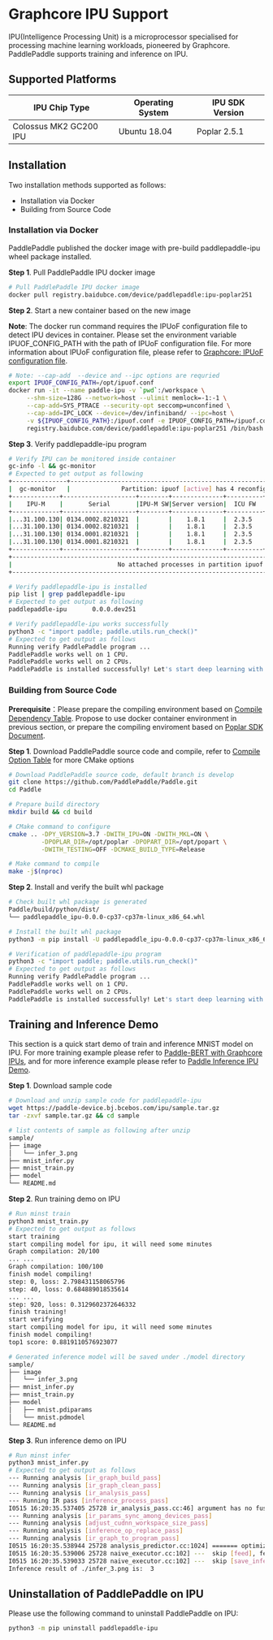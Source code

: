 # Graphcore IPU Support

IPU(Intelligence Processing Unit) is a microprocessor specialised for processing machine learning workloads, pioneered by Graphcore. PaddlePaddle supports training and inference on IPU.

## Supported Platforms

| IPU Chip Type | Operating System | IPU SDK Version |
| ---- | ---- | ---- |
| Colossus MK2 GC200 IPU  | Ubuntu 18.04 | Poplar 2.5.1 |

## Installation

Two installation methods supported as follows:

- Installation via Docker
- Building from Source Code

### Installation via Docker

PaddlePaddle published the docker image with pre-build paddlepaddle-ipu wheel package installed.

**Step 1**. Pull PaddlePaddle IPU docker image

```bash
# Pull PaddlePaddle IPU docker image
docker pull registry.baidubce.com/device/paddlepaddle:ipu-poplar251
```

**Step 2**. Start a new container based on the new image

**Note**: The docker run command requires the IPUoF configuration file to detect IPU devices in container. Please set the environment variable IPUOF_CONFIG_PATH with the path of IPUoF configuration file. For more information about IPUoF configuration file, please refer to [Graphcore: IPUoF configuration file](https://docs.graphcore.ai/projects/vipu-admin/en/latest/cli_reference.html?highlight=ipuof#ipuof-configuration-file).

```bash
# Note: --cap-add  --device and --ipc options are requried
export IPUOF_CONFIG_PATH=/opt/ipuof.conf
docker run -it --name paddle-ipu -v `pwd`:/workspace \
     --shm-size=128G --network=host --ulimit memlock=-1:-1 \
     --cap-add=SYS_PTRACE --security-opt seccomp=unconfined \
     --cap-add=IPC_LOCK --device=/dev/infiniband/ --ipc=host \
     -v ${IPUOF_CONFIG_PATH}:/ipuof.conf -e IPUOF_CONFIG_PATH=/ipuof.conf \
     registry.baidubce.com/device/paddlepaddle:ipu-poplar251 /bin/bash
```

**Step 3**. Verify paddlepaddle-ipu program

```bash
# Verify IPU can be monitored inside container
gc-info -l && gc-monitor
# Expected to get output as following
+---------------+--------------------------------------------------------------------------------+
|  gc-monitor   |              Partition: ipuof [active] has 4 reconfigurable IPUs               |
+-------------+--------------------+--------+--------------+----------+------+----+------+-------+
|    IPU-M    |       Serial       |IPU-M SW|Server version|  ICU FW  | Type | ID | IPU# |Routing|
+-------------+--------------------+--------+--------------+----------+------+----+------+-------+
|...31.100.130| 0134.0002.8210321  |        |    1.8.1     |  2.3.5   |M2000 | 0  |  3   |  DNC  |
|...31.100.130| 0134.0002.8210321  |        |    1.8.1     |  2.3.5   |M2000 | 1  |  2   |  DNC  |
|...31.100.130| 0134.0001.8210321  |        |    1.8.1     |  2.3.5   |M2000 | 2  |  1   |  DNC  |
|...31.100.130| 0134.0001.8210321  |        |    1.8.1     |  2.3.5   |M2000 | 3  |  0   |  DNC  |
+-------------+--------------------+--------+--------------+----------+------+----+------+-------+
+--------------------------------------------------------------------------------------------------+
|                             No attached processes in partition ipuof                             |
+--------------------------------------------------------------------------------------------------+

# Verify paddlepaddle-ipu is installed
pip list | grep paddlepaddle-ipu
# Expected to get output as following
paddlepaddle-ipu       0.0.0.dev251

# Verify paddlepaddle-ipu works successfully
python3 -c "import paddle; paddle.utils.run_check()"
# Expected to get output as follows
Running verify PaddlePaddle program ...
PaddlePaddle works well on 1 CPU.
PaddlePaddle works well on 2 CPUs.
PaddlePaddle is installed successfully! Let's start deep learning with PaddlePaddle now.
```

### Building from Source Code

**Prerequisite**：Please prepare the compiling environment based on [Compile Dependency Table](https://www.paddlepaddle.org.cn/documentation/docs/en/develop/install/Tables_en.html). Propose to use docker container environment in previous section, or prepare the compiling enviroment based on [Poplar SDK Document](https://docs.graphcore.ai/projects/ipu-pod-getting-started/en/latest/installation.html).

**Step 1**. Download PaddlePaddle source code and compile, refer to [Compile Option Table](https://www.paddlepaddle.org.cn/documentation/docs/en/develop/install/Tables_en.html) for more CMake options

```bash
# Download PaddlePaddle source code, default branch is develop
git clone https://github.com/PaddlePaddle/Paddle.git
cd Paddle

# Prepare build directory
mkdir build && cd build

# CMake command to configure
cmake .. -DPY_VERSION=3.7 -DWITH_IPU=ON -DWITH_MKL=ON \
         -DPOPLAR_DIR=/opt/poplar -DPOPART_DIR=/opt/popart \
         -DWITH_TESTING=OFF -DCMAKE_BUILD_TYPE=Release

# Make command to compile
make -j$(nproc)
```

**Step 2**. Install and verify the built whl package

```bash
# Check built whl package is generated
Paddle/build/python/dist/
└── paddlepaddle_ipu-0.0.0-cp37-cp37m-linux_x86_64.whl

# Install the built whl package
python3 -m pip install -U paddlepaddle_ipu-0.0.0-cp37-cp37m-linux_x86_64.whl

# Verification of paddlepaddle-ipu program
python3 -c "import paddle; paddle.utils.run_check()"
# Expected to get output as follows
Running verify PaddlePaddle program ...
PaddlePaddle works well on 1 CPU.
PaddlePaddle works well on 2 CPUs.
PaddlePaddle is installed successfully! Let's start deep learning with PaddlePaddle now.
```

## Training and Inference Demo

This section is a quick start demo of train and inference MNIST model on IPU. For more training example please refer to [Paddle-BERT with Graphcore IPUs](https://github.com/PaddlePaddle/PaddleNLP/tree/develop/model_zoo/bert/static_ipu), and for more inference example please refer to [Paddle Inference IPU Demo](https://github.com/PaddlePaddle/Paddle-Inference-Demo/tree/master/c++/ipu).

**Step 1**. Download sample code

```bash
# Download and unzip sample code for paddlepaddle-ipu
wget https://paddle-device.bj.bcebos.com/ipu/sample.tar.gz
tar -zxvf sample.tar.gz && cd sample

# list contents of sample as following after unzip
sample/
├── image
│   └── infer_3.png
├── mnist_infer.py
├── mnist_train.py
├── model
└── README.md
```

**Step 2**. Run training demo on IPU

```bash
# Run minst train
python3 mnist_train.py
# Expected to get output as follows
start training
start compiling model for ipu, it will need some minutes
Graph compilation: 20/100
... ...
Graph compilation: 100/100
finish model compiling!
step: 0, loss: 2.798431158065796
step: 40, loss: 0.684889018535614
... ...
step: 920, loss: 0.3129602372646332
finish training!
start verifying
start compiling model for ipu, it will need some minutes
finish model compiling!
top1 score: 0.8819110576923077

# Generated inference model will be saved under ./model directory
sample/
├── image
│   └── infer_3.png
├── mnist_infer.py
├── mnist_train.py
├── model
│   ├── mnist.pdiparams
│   └── mnist.pdmodel
└── README.md
```

**Step 3**. Run inference demo on IPU

```bash
# Run minst infer
python3 mnist_infer.py
# Expected to get output as follows
--- Running analysis [ir_graph_build_pass]
--- Running analysis [ir_graph_clean_pass]
--- Running analysis [ir_analysis_pass]
--- Running IR pass [inference_process_pass]
I0515 16:20:35.537405 25728 ir_analysis_pass.cc:46] argument has no fuse statis
--- Running analysis [ir_params_sync_among_devices_pass]
--- Running analysis [adjust_cudnn_workspace_size_pass]
--- Running analysis [inference_op_replace_pass]
--- Running analysis [ir_graph_to_program_pass]
I0515 16:20:35.538944 25728 analysis_predictor.cc:1024] ======= optimize end =======
I0515 16:20:35.539006 25728 naive_executor.cc:102] ---  skip [feed], feed -> img
I0515 16:20:35.539033 25728 naive_executor.cc:102] ---  skip [save_infer_model/scale_0.tmp_0], fetch -> fetch
Inference result of ./infer_3.png is:  3
```

## Uninstallation of PaddlePaddle on IPU

Please use the following command to uninstall PaddlePaddle on IPU:

```bash
python3 -m pip uninstall paddlepaddle-ipu
```
